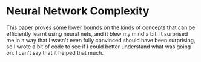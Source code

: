 # Neural Network Complexity

[This](https://arxiv.org/pdf/1707.04615.pdf) paper proves some lower bounds on the kinds of concepts that can be efficiently learnt using neural nets, and it blew my mind a bit. It surprised me in a way that I wasn't even fully convinced should have been surprising, so I wrote a bit of code to see if I could better understand what was going on. I can't say that it helped that much.
